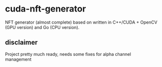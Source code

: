 # cuda-nft-generator
NFT generator (almost complete) based on written in C++/CUDA + OpenCV (GPU version) and Go (CPU version). 

## disclaimer
Project pretty much ready, needs some fixes for alpha channel management
